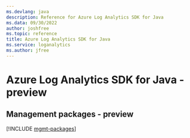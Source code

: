 ```yaml
---
ms.devlang: java
description: Reference for Azure Log Analytics SDK for Java
ms.data: 09/30/2022
author: joshfree
ms.topic: reference
title: Azure Log Analytics SDK for Java
ms.service: loganalytics
ms.author: jfree
---
```

# Azure Log Analytics SDK for Java - preview

## Management packages - preview
[!INCLUDE [mgmt-packages](log-analytics-mgmt-index.md)]